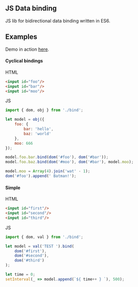 ## JS Data binding
JS lib for bidirectional data binding written in ES6.

## Examples
Demo in action [here](https://rawgit.com/ichko/bind.js/master/index.html).

#### Cyclical bindings
HTML
```html
<input id="foo"/>
<input id="bar"/>
<input id="moo"/>
```

JS
```javascript
import { dom, obj } from './bind';

let model = obj({
    foo: {
        bar: 'hello',
        baz: 'world'
    },
    moo: 666
});

model.foo.bar.bind(dom('#foo'), dom('#bar'));
model.foo.baz.bind(dom('#moo'), dom('#bar'), model.moo);

model.moo = Array(4).join('wat' - 1);
dom('#foo').append(' Batman!');
```

#### Simple

HTML
```html
<input id="first"/>
<input id="second"/>
<input id="third"/>
```

JS
```javascript
import { dom, val } from './bind';

let model = val('TEST ').bind(
    dom('#first'),
    dom('#second'),
    dom('#third')
);

let time = 0;
setInterval(_ => model.append(`${ time++ } `), 500);
```
